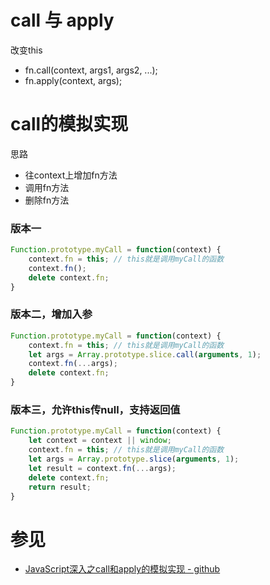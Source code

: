 # call 与 apply
改变this
- fn.call(context, args1, args2, ...);
- fn.apply(context, args);

# call的模拟实现
思路
- 往context上增加fn方法
- 调用fn方法
- 删除fn方法

### 版本一
```javascript
Function.prototype.myCall = function(context) {
    context.fn = this; // this就是调用myCall的函数
    context.fn();
    delete context.fn;
}
```

### 版本二，增加入参
```javascript
Function.prototype.myCall = function(context) {
    context.fn = this; // this就是调用myCall的函数
    let args = Array.prototype.slice.call(arguments, 1);
    context.fn(...args);
    delete context.fn;
}
```

### 版本三，允许this传null，支持返回值
```javascript
Function.prototype.myCall = function(context) {
    let context = context || window;
    context.fn = this; // this就是调用myCall的函数
    let args = Array.prototype.slice(arguments, 1);
    let result = context.fn(...args);
    delete context.fn;
    return result;
}
```

# 参见
- [JavaScript深入之call和apply的模拟实现  - github](https://github.com/mqyqingfeng/Blog/issues/11)
